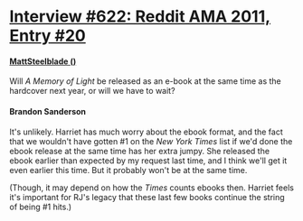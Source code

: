 # [Interview #622: Reddit AMA 2011, Entry #20](https://www.theoryland.com/intvmain.php?i=622#20)

#### [MattSteelblade ()](http://www.reddit.com/r/Fantasy/comments/k0fp8/iama_professional_fantasy_novelist_named_brandon/c2gkd9f)

Will
*A Memory of Light*
be released as an e-book at the same time as the hardcover next year, or will we have to wait?

#### Brandon Sanderson

It's unlikely. Harriet has much worry about the ebook format, and the fact that we wouldn't have gotten #1 on the
*New York Times*
list if we'd done the ebook release at the same time has her extra jumpy. She released the ebook earlier than expected by my request last time, and I think we'll get it even earlier this time. But it probably won't be at the same time.

(Though, it may depend on how the
*Times*
counts ebooks then. Harriet feels it's important for RJ's legacy that these last few books continue the string of being #1 hits.)

